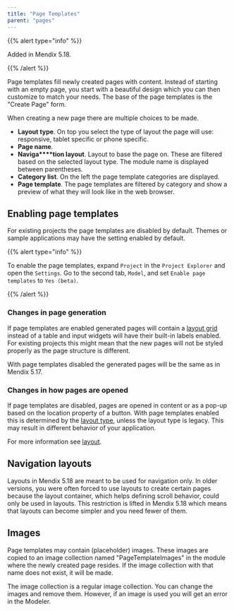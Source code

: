 ```yaml
---
title: "Page Templates"
parent: "pages"
---
```



{{% alert type="info" %}}

Added in Mendix 5.18.

{{% /alert %}}

Page templates fill newly created pages with content. Instead of starting with an empty page, you start with a beautiful design which you can then customize to match your needs. The base of the page templates is the "Create Page" form.

When creating a new page there are multiple choices to be made.

*   **Layout type**. On top you select the type of layout the page will use: responsive, tablet specific or phone specific.
*   **Page name**.
*   **Naviga****tion layout**. Layout to base the page on. These are filtered based on the selected layout type. The module name is displayed between parentheses.
*   **Category list**. On the left the page template categories are displayed.
*   **Page template**. The page templates are filtered by category and show a preview of what they will look like in the web browser.

## Enabling page templates

For existing projects the page templates are disabled by default. Themes or sample applications may have the setting enabled by default.

{{% alert type="info" %}}

To enable the page templates, expand `Project` in the `Project Explorer` and open the `Settings`. Go to the second tab, `Model`, and set `Enable page templates` to `Yes (beta)`.

{{% /alert %}}

### Changes in page generation

If page templates are enabled generated pages will contain a [layout grid](layout-grid) instead of a table and input widgets will have their built-in labels enabled. For existing projects this might mean that the new pages will not be styled properly as the page structure is different.

With page templates disabled the generated pages will be the same as in Mendix 5.17.

### Changes in how pages are opened

If page templates are disabled, pages are opened in content or as a pop-up based on the location property of a button. With page templates enabled this is determined by the [layout type](layout), unless the layout type is legacy. This may result in different behavior of your application.

For more information see [layout](layout).

## Navigation layouts

Layouts in Mendix 5.18 are meant to be used for navigation only. In older versions, you were often forced to use layouts to create certain pages because the layout container, which helps defining scroll behavior, could only be used in layouts. This restriction is lifted in Mendix 5.18 which means that layouts can become simpler and you need fewer of them.

## Images

Page templates may contain (placeholder) images. These images are copied to an image collection named "PageTemplateImages" in the module where the newly created page resides. If the image collection with that name does not exist, it will be made.

The image collection is a regular image collection. You can change the images and remove them. However, if an image is used you will get an error in the Modeler.
